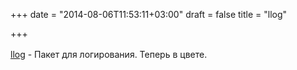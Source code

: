 +++
date = "2014-08-06T11:53:11+03:00"
draft = false
title = "llog"

+++

<p><span style="line-height: 1.6em;"><a href="https://github.com/awsmsrc/llog">llog</a>&nbsp;- Пакет для логирования. Теперь в цвете.</span></p>

